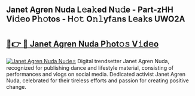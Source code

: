## Janet Agren Nuda L𝚎a𝚔ed N𝚞𝚍e - Part-zHH Vi𝚍𝚎o P𝚑𝚘tos - H𝚘𝚝 O𝚗𝚕yf𝚊ns L𝚎a𝚔s UWO2A

# <h2><a href="http://kfbvhr.oniu.top/?m=Janet+Agren+Nuda">🔗👉 🔴 Janet Agren Nuda P𝚑ot𝚘𝚜 V𝚒d𝚎o</a></h2>

[![Janet Agren Nuda Nu𝚍e𝚜](https://i.imgur.com/0qMVB7G.gif)](http://kfbvhr.oniu.top/?m=Janet+Agren+Nuda)
Digital trendsetter Janet Agren Nuda, recognized for publishing dance and lifestyle material, consisting of performances and vlogs on social media. Dedicated activist Janet Agren Nuda, celebrated for their tireless efforts and passion for creating positive change.  
